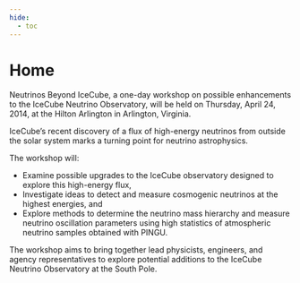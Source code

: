 ```yaml
---
hide:
  - toc
---
```



# Home


Neutrinos Beyond IceCube, a one-day workshop on possible enhancements to the IceCube Neutrino Observatory, will be held on Thursday, April 24, 2014, at the Hilton Arlington in Arlington, Virginia.  

IceCube’s recent discovery of a flux of high-energy neutrinos from outside the solar system marks a turning point for neutrino astrophysics.

The workshop will:
* Examine possible upgrades to the IceCube observatory designed to explore this high-energy flux,
* Investigate ideas to detect and measure cosmogenic neutrinos at the highest energies, and
* Explore methods to determine the neutrino mass hierarchy and measure neutrino oscillation parameters using high statistics of atmospheric neutrino samples obtained with PINGU.

The workshop aims to bring together lead physicists, engineers, and agency representatives to explore potential additions to the IceCube Neutrino Observatory at the South Pole.
